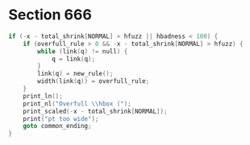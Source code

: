 # Section 666

```c << Report an overfull hbox and |goto common_ending|, if this box is sufficiently bad >>=
if (-x - total_shrink[NORMAL] > hfuzz || hbadness < 100) {
    if (overfull_rule > 0 && -x - total_shrink[NORMAL] > hfuzz) {
        while (link(q) != null) {
            q = link(q);
        }
        link(q) = new_rule();
        width(link(q)) = overfull_rule;
    }
    print_ln();
    print_nl("Overfull \\hbox (");
    print_scaled(-x - total_shrink[NORMAL]);
    print("pt too wide");
    goto common_ending;
}
```
